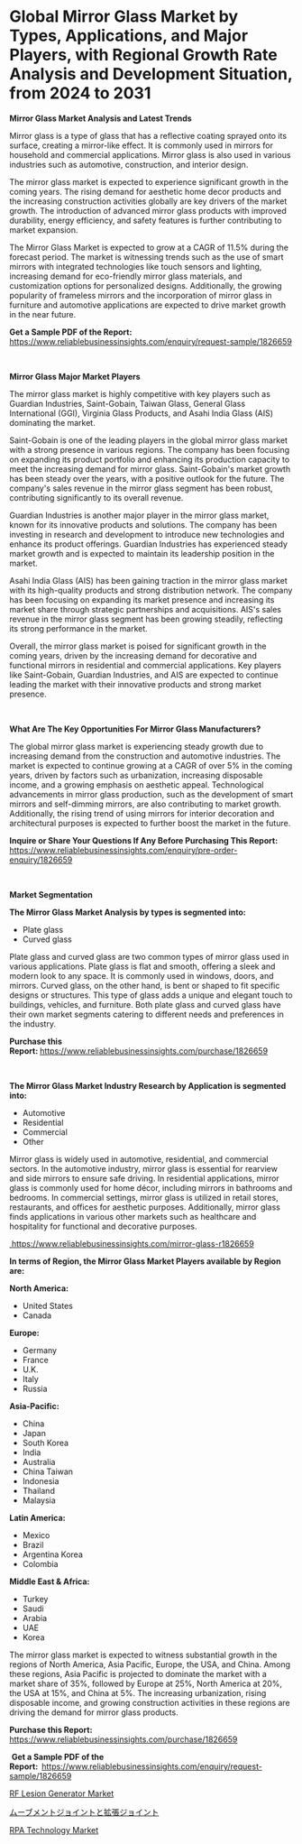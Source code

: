 <p><h1>Global Mirror Glass Market by Types, Applications, and Major Players, with Regional Growth Rate Analysis and Development Situation, from 2024 to 2031</h1></p><p><strong>Mirror Glass Market Analysis and Latest Trends</strong></p>
<p><p>Mirror glass is a type of glass that has a reflective coating sprayed onto its surface, creating a mirror-like effect. It is commonly used in mirrors for household and commercial applications. Mirror glass is also used in various industries such as automotive, construction, and interior design.</p><p>The mirror glass market is expected to experience significant growth in the coming years. The rising demand for aesthetic home decor products and the increasing construction activities globally are key drivers of the market growth. The introduction of advanced mirror glass products with improved durability, energy efficiency, and safety features is further contributing to market expansion.</p><p>The Mirror Glass Market is expected to grow at a CAGR of 11.5% during the forecast period. The market is witnessing trends such as the use of smart mirrors with integrated technologies like touch sensors and lighting, increasing demand for eco-friendly mirror glass materials, and customization options for personalized designs. Additionally, the growing popularity of frameless mirrors and the incorporation of mirror glass in furniture and automotive applications are expected to drive market growth in the near future.</p></p>
<p><strong>Get a Sample PDF of the Report:&nbsp;</strong> <a href="https://www.reliablebusinessinsights.com/enquiry/request-sample/1826659">https://www.reliablebusinessinsights.com/enquiry/request-sample/1826659</a></p>
<p>&nbsp;</p>
<p><strong>Mirror Glass Major Market Players</strong></p>
<p><p>The mirror glass market is highly competitive with key players such as Guardian Industries, Saint-Gobain, Taiwan Glass, General Glass International (GGI), Virginia Glass Products, and Asahi India Glass (AIS) dominating the market.</p><p>Saint-Gobain is one of the leading players in the global mirror glass market with a strong presence in various regions. The company has been focusing on expanding its product portfolio and enhancing its production capacity to meet the increasing demand for mirror glass. Saint-Gobain's market growth has been steady over the years, with a positive outlook for the future. The company's sales revenue in the mirror glass segment has been robust, contributing significantly to its overall revenue.</p><p>Guardian Industries is another major player in the mirror glass market, known for its innovative products and solutions. The company has been investing in research and development to introduce new technologies and enhance its product offerings. Guardian Industries has experienced steady market growth and is expected to maintain its leadership position in the market.</p><p>Asahi India Glass (AIS) has been gaining traction in the mirror glass market with its high-quality products and strong distribution network. The company has been focusing on expanding its market presence and increasing its market share through strategic partnerships and acquisitions. AIS's sales revenue in the mirror glass segment has been growing steadily, reflecting its strong performance in the market.</p><p>Overall, the mirror glass market is poised for significant growth in the coming years, driven by the increasing demand for decorative and functional mirrors in residential and commercial applications. Key players like Saint-Gobain, Guardian Industries, and AIS are expected to continue leading the market with their innovative products and strong market presence.</p></p>
<p>&nbsp;</p>
<p><strong>What Are The Key Opportunities For Mirror Glass Manufacturers?</strong></p>
<p><p>The global mirror glass market is experiencing steady growth due to increasing demand from the construction and automotive industries. The market is expected to continue growing at a CAGR of over 5% in the coming years, driven by factors such as urbanization, increasing disposable income, and a growing emphasis on aesthetic appeal. Technological advancements in mirror glass production, such as the development of smart mirrors and self-dimming mirrors, are also contributing to market growth. Additionally, the rising trend of using mirrors for interior decoration and architectural purposes is expected to further boost the market in the future.</p></p>
<p><strong>Inquire or Share Your Questions If Any Before Purchasing This Report:</strong> <a href="https://www.reliablebusinessinsights.com/enquiry/pre-order-enquiry/1826659">https://www.reliablebusinessinsights.com/enquiry/pre-order-enquiry/1826659</a></p>
<p>&nbsp;</p>
<p><strong>Market Segmentation</strong></p>
<p><strong>The Mirror Glass Market Analysis by types is segmented into:</strong></p>
<p><ul><li>Plate glass</li><li>Curved glass</li></ul></p>
<p><p>Plate glass and curved glass are two common types of mirror glass used in various applications. Plate glass is flat and smooth, offering a sleek and modern look to any space. It is commonly used in windows, doors, and mirrors. Curved glass, on the other hand, is bent or shaped to fit specific designs or structures. This type of glass adds a unique and elegant touch to buildings, vehicles, and furniture. Both plate glass and curved glass have their own market segments catering to different needs and preferences in the industry.</p></p>
<p><strong>Purchase this Report:&nbsp;</strong><a href="https://www.reliablebusinessinsights.com/purchase/1826659">https://www.reliablebusinessinsights.com/purchase/1826659</a></p>
<p>&nbsp;</p>
<p><strong>The Mirror Glass Market Industry Research by Application is segmented into:</strong></p>
<p><ul><li>Automotive</li><li>Residential</li><li>Commercial</li><li>Other</li></ul></p>
<p><p>Mirror glass is widely used in automotive, residential, and commercial sectors. In the automotive industry, mirror glass is essential for rearview and side mirrors to ensure safe driving. In residential applications, mirror glass is commonly used for home décor, including mirrors in bathrooms and bedrooms. In commercial settings, mirror glass is utilized in retail stores, restaurants, and offices for aesthetic purposes. Additionally, mirror glass finds applications in various other markets such as healthcare and hospitality for functional and decorative purposes.</p></p>
<p><a href="https://www.reliablebusinessinsights.com/mirror-glass-r1826659">&nbsp;https://www.reliablebusinessinsights.com/mirror-glass-r1826659</a></p>
<p><strong>In terms of Region, the Mirror Glass Market Players available by Region are:</strong></p>
<p>
    <p> <strong> North America: </strong>
        <ul>
            <li>United States</li>
            <li>Canada</li>
        </ul>
        </p> 
    <p> <strong> Europe: </strong>
        <ul>
            <li>Germany</li>
            <li>France</li>
            <li>U.K.</li>
            <li>Italy</li>
            <li>Russia</li>
        </ul>
        </p> 
    <p> <strong> Asia-Pacific: </strong>
        <ul>
            <li>China</li>
            <li>Japan</li>
            <li>South Korea</li>
            <li>India</li>
            <li>Australia</li>
            <li>China Taiwan</li>
            <li>Indonesia</li>
            <li>Thailand</li>
            <li>Malaysia</li>
        </ul>
        </p> 
    <p> <strong> Latin America: </strong>
        <ul>
            <li>Mexico</li>
            <li>Brazil</li>
            <li>Argentina Korea</li>
            <li>Colombia</li>
        </ul>
        </p> 
    <p> <strong> Middle East & Africa: </strong>
        <ul>
            <li>Turkey</li>
            <li>Saudi</li>
            <li>Arabia</li>
            <li>UAE</li>
            <li>Korea</li>
        </ul>
    </p>
    </p>
<p><p>The mirror glass market is expected to witness substantial growth in the regions of North America, Asia Pacific, Europe, the USA, and China. Among these regions, Asia Pacific is projected to dominate the market with a market share of 35%, followed by Europe at 25%, North America at 20%, the USA at 15%, and China at 5%. The increasing urbanization, rising disposable income, and growing construction activities in these regions are driving the demand for mirror glass products.</p></p>
<p><strong>Purchase this Report: </strong><a href="https://www.reliablebusinessinsights.com/purchase/1826659">https://www.reliablebusinessinsights.com/purchase/1826659</a></p>
<p>&nbsp;<strong>Get a Sample PDF of the Report:&nbsp;&nbsp;</strong><a href="https://www.reliablebusinessinsights.com/enquiry/request-sample/1826659">https://www.reliablebusinessinsights.com/enquiry/request-sample/1826659</a></p>
<p><strong></strong></p>
<p><p><a href="https://view.publitas.com/reportprime-1/rf-lesion-generator-market-size-is-growing-at-cagr-of-6-4-this-report-covers-analysis-by-market-segmentation-growth-and-forecast-2024-2031/">RF Lesion Generator Market</a></p><p><a href="https://github.com/tubbs463/Market-Research-Report-List-2/blob/main/444731390448.md">ムーブメントジョイントと拡張ジョイント</a></p><p><a href="https://github.com/Sherrillcrooksxa8i18ucf2m/Market-Research-Report-List-3/blob/main/rpa-technology-market.md">RPA Technology Market</a></p></p>